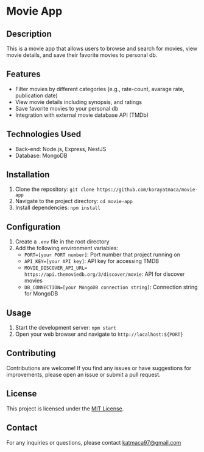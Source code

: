 # Movie App

## Description
This is a movie app that allows users to browse and search for movies, view movie details, and save their favorite movies to personal db.

## Features
- Filter movies by different categories (e.g., rate-count, avarage rate, publication date)
- View movie details including synopsis, and ratings
- Save favorite movies to your personal db
- Integration with external movie database API (TMDb)

## Technologies Used
- Back-end: Node.js, Express, NestJS
- Database: MongoDB

## Installation
1. Clone the repository: `git clone https://github.com/korayatmaca/movie-app`
2. Navigate to the project directory: `cd movie-app`
3. Install dependencies: `npm install`

## Configuration
1. Create a `.env` file in the root directory
2. Add the following environment variables:
   - `PORT=[your PORT number]`: Port number that project running on
   - `API_KEY=[your API key]`: API key for accessing TMDB
   - `MOVIE_DISCOVER_API_URL= https://api.themoviedb.org/3/discover/movie`: API for discover movies
   - `DB_CONNECTION=[your MongoDB connection string]`: Connection string for MongoDB

## Usage
1. Start the development server: `npm start`
2. Open your web browser and navigate to `http://localhost:${PORT}`

## Contributing
Contributions are welcome! If you find any issues or have suggestions for improvements, please open an issue or submit a pull request.

## License
This project is licensed under the [MIT License](LICENSE).

## Contact
For any inquiries or questions, please contact katmaca97@gmail.com 